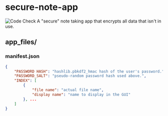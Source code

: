 # secure-note-app
![Code Check](https://github.com/ch0rl/secure-note-app/actions/workflows/lint.yml/badge.svg)
A "secure" note taking app that encrypts all data that isn't in use.

## app_files/
### manifest.json
```json
{
    "PASSWORD HASH": "hashlib.pbkdf2_hmac hash of the user's password.",
    "PASSWORD_SALT": "pseudo-random password hash used above.",
    "INDEX": [
        {
            "file name": "actual file name",
            "display name": "name to display in the GUI"
        }, ...
    ]
}
```
